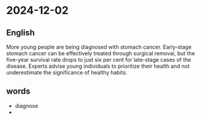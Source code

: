 # 2024-12-02

## English
More young people are being diagnosed
with stomach cancer. Early-stage stomach
cancer can be effectively treated through
surgical removal, but the five-year survival
rate drops to just six per cent for late-stage
cases of the disease. Experts advise young
individuals to prioritize their health and
not underestimate the significance of healthy habits.

## words
* diagnose
* 
